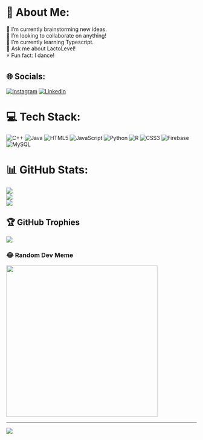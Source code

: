 # 💫 About Me:
🔭 I’m currently brainstorming new ideas.<br>👯 I’m looking to collaborate on anything!<br>🌱 I’m currently learning Typescript.<br>💬 Ask me about LactoLevel!<br>⚡ Fun fact: I dance!


## 🌐 Socials:
[![Instagram](https://img.shields.io/badge/Instagram-%23E4405F.svg?logo=Instagram&logoColor=white)](https://instagram.com/andyhyunko) [![LinkedIn](https://img.shields.io/badge/LinkedIn-%230077B5.svg?logo=linkedin&logoColor=white)](https://linkedin.com/in/andyhyunko) 

# 💻 Tech Stack:
![C++](https://img.shields.io/badge/c++-%2300599C.svg?style=for-the-badge&logo=c%2B%2B&logoColor=white) ![Java](https://img.shields.io/badge/java-%23ED8B00.svg?style=for-the-badge&logo=openjdk&logoColor=white) ![HTML5](https://img.shields.io/badge/html5-%23E34F26.svg?style=for-the-badge&logo=html5&logoColor=white) ![JavaScript](https://img.shields.io/badge/javascript-%23323330.svg?style=for-the-badge&logo=javascript&logoColor=%23F7DF1E) ![Python](https://img.shields.io/badge/python-3670A0?style=for-the-badge&logo=python&logoColor=ffdd54) ![R](https://img.shields.io/badge/r-%23276DC3.svg?style=for-the-badge&logo=r&logoColor=white) ![CSS3](https://img.shields.io/badge/css3-%231572B6.svg?style=for-the-badge&logo=css3&logoColor=white) ![Firebase](https://img.shields.io/badge/Firebase-039BE5?style=for-the-badge&logo=Firebase&logoColor=white) ![MySQL](https://img.shields.io/badge/mysql-%2300000f.svg?style=for-the-badge&logo=mysql&logoColor=white)
# 📊 GitHub Stats:
![](https://github-readme-stats.vercel.app/api?username=andy157ko&theme=tokyonight&hide_border=false&include_all_commits=true&count_private=false)<br/>
![](https://github-readme-streak-stats.herokuapp.com/?user=andy157ko&theme=tokyonight&hide_border=false)<br/>
![](https://github-readme-stats.vercel.app/api/top-langs/?username=andy157ko&theme=tokyonight&hide_border=false&include_all_commits=true&count_private=false&layout=compact)

## 🏆 GitHub Trophies
![](https://github-profile-trophy.vercel.app/?username=andy157ko&theme=radical&no-frame=false&no-bg=true&margin-w=4)

### 😂 Random Dev Meme
<img src='https://randommeme-five.vercel.app/' style="height: 400px;"/>

---
[![](https://visitcount.itsvg.in/api?id=andy157ko&icon=0&color=0)](https://visitcount.itsvg.in)

<!-- Proudly created with GPRM ( https://gprm.itsvg.in ) -->
